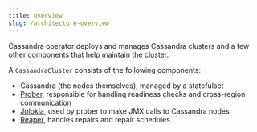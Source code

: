 ```yaml
---
title: Overview
slug: /architecture-overview
---
```


Cassandra operator deploys and manages Cassandra clusters and a few other components that help maintain the cluster.

A `CassandraCluster` consists of the following components:

* Cassandra (the nodes themselves), managed by a statefulset
* [Prober](/prober.md), responsible for handling readiness checks and cross-region communication
* [Jolokia](https://jolokia.org/), used by prober to make JMX calls to Cassandra nodes
* [Reaper](http://cassandra-reaper.io/), handles repairs and repair schedules